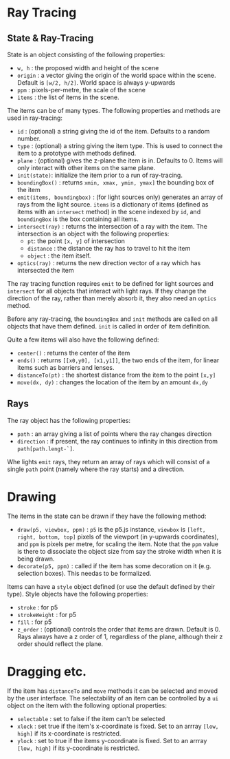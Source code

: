 # Ray Tracing

## State & Ray-Tracing
State is an object consisting of the following properties:
* ```w, h``` : the proposed width and height of the scene
* ```origin``` : a vector giving the origin of the world space within the scene. Default is ```[w/2, h/2]```. World space is always y-upwards
* ```ppm``` : pixels-per-metre, the scale of the scene
* ```items``` : the list of items in the scene.

The items can be of many types. The following properties and methods are used in ray-tracing:

* ```id``` : (optional) a string giving the id of the item. Defaults to a random number.
* ```type``` : (optional) a string giving the item type. This is used to connect the item to a prototype with methods defined.
* ```plane``` : (optional) gives the z-plane the item is in. Defaults to 0. Items will only interact with other items on the same plane.
* ```init(state)```: initialize the item prior to a run of ray-tracing.
* ```boundingBox()``` : returns ```xmin, xmax, ymin, ymax]``` the bounding box of the item
* ```emit(items, boundingbox)``` : (for light sources only) generates an array of rays from the light source. ```items``` is a dictionary of items (defined as items with an ```intersect``` method) in the scene indexed by ```id```, and ```boundingBox``` is the box containing all items. 
* ```intersect(ray)``` : returns the intersection of a ray with the item. The intersection is an object with the following properties:
    * ```pt```: the point ```[x, y]``` of intersection
    * ```distance``` : the distance the ray has to travel to hit the item
    * ```object``` : the item itself.
* ```optics(ray)``` : returns the new direction vector of a ray which has intersected the item

The ray tracing function requires ```emit``` to be defined for light sources and ```intersect``` for all objects that interact with light rays. If they change the direction of the ray, rather than merely absorb it, they also need an ```optics``` method.

Before any ray-tracing, the ```boundingBox``` and ```init``` methods are called on all objects that have them defined. ```init``` is called in order of item definition.

Quite a few items will also have the following defined:

* ```center()``` : returns the center of the item
* ```ends()``` : returns ```[[x0,y0], [x1,y1]]```, the two ends of the item, for linear items such as barriers and lenses. 
* ```distanceTo(pt)``` : the shortest distance from the item to the point ```[x,y]```
* ```move(dx, dy)``` : changes the location of the item by an amount ```dx,dy```

## Rays
The ray object has the following properties:
* ```path``` : an array giving a list of points where the ray changes direction
* ```direction``` : if present, the ray continues to infinity in this direction from ```path[path.lengt-`]```.

Whe lights ```emit``` rays, they return an array of rays which will consist of a single ```path``` point (namely where the ray starts) and a direction.

# Drawing

The items in the state can be drawn if they have the following method:

* ```draw(p5, viewbox, ppm)``` : ```p5``` is the p5.js instance, ```viewbox``` is ```[left, right, bottom, top]``` pixels of the viewport (in y-upwards coordinates), and ```ppm``` is pixels per metre, for scaling the item. Note that the ```ppm``` value is there to dissociate the object size from say the stroke width when it is being drawn.
* ```decorate(p5, ppm)``` : called if the item has some decoration on it (e.g. selection boxes). This needas to be formalized.

Items can have a ```style``` object defined (or use the default defined by their type). Style objects have the following properties:
* ```stroke``` : for p5
* ```strokeWeight``` : for p5
* ```fill``` : for p5
* ```z_order``` : (optional) controls the order that items are drawn. Default is 0. Rays always have a z order of 1, regardless of the plane, although their z order should reflect the plane.

# Dragging etc.
If the item has ```distanceTo``` and ```move``` methods it can be selected and moved by the user interface. The selectability of an item can be controlled by a ```ui``` object on the item with the following optional properties:
* ```selectable``` : set to false if the item can't be selected
* ```xlock``` : set true if the item's x-coordinate is fixed. Set to an arrray ```[low, high]``` if its x-coordinate is restricted.
* ```ylock``` : set to true if the items y-coordinate is fixed. Set to an arrray ```[low, high]``` if its y-coordinate is restricted.

